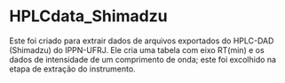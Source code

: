 # HPLCdata_Shimadzu
Este foi criado para extrair dados de arquivos exportados do HPLC-DAD (Shimadzu) do IPPN-UFRJ. 
Ele cria uma tabela com eixo RT(min) e os dados de intensidade de um comprimento de onda; este foi excolhido na etapa de extração do instrumento. 
